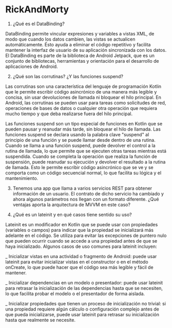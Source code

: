 # RickAndMorty

1. ¿Qué es el DataBinding?  

DataBinding permite vincular expresiones y variables a vistas XML, de modo que cuando los datos cambien, las vistas se actualicen automáticamente. Ésto ayuda a eliminar el código repetitivo y facilita mantener la interfaz de usuario de su aplicación sincronizada con los datos. El DataBinding es parte de la biblioteca de Android Jetpack, que es un conjunto de bibliotecas, herramientas y orientación para el desarrollo de aplicaciones de Android.

2. ¿Qué son las corrutinas? ¿Y las funciones suspend?  

Las corrutinas son una característica del lenguaje de programación Kotlin que le permite escribir código asincrónico de una manera más legible y concisa, sin usar devoluciones de llamada ni bloquear el hilo principal. En Android, las corrutinas se pueden usar para tareas como solicitudes de red, operaciones de bases de datos o cualquier otra operación que requiera mucho tiempo y que deba realizarse fuera del hilo principal.

Las funciones suspend son un tipo especial de funciones en Kotlin que se pueden pausar y reanudar más tarde, sin bloquear el hilo de llamada. Las funciones suspend se declara usando la palabra clave "suspend" al principio de una función y se puede llamar desde dentro de una rutina. Cuando se llama a una función suspend, puede devolver el control a la rutina de llamada, lo que permite que se ejecuten otras tareas mientras está suspendida. Cuando se completa la operación que realiza la función de suspensión, puede reanudar su ejecución y devolver el resultado a la rutina de llamada. Esto le permite escribir código asincrónico que se ve y se comporta como un código secuencial normal, lo que facilita su lógica y el mantenimiento.

3. Tenemos una app que llama a varios servicios REST para obtener  información de un usuario. El contrato de dicho servicio ha cambiado y ahora  algunos parámetros nos llegan con un formato diferente. ¿Qué ventajas  aporta la arquitectura de MVVM en este caso?  



4. ¿Qué es un lateinit y en qué casos tiene sentido su uso?  

Lateinit es un modificador en Kotlin que se puede usar con propiedades (variables o campos) para indicar que la propiedad se inicializará más adelante en el código. Se utiliza para evitar las excepciones de puntero nulo que pueden ocurrir cuando se accede a una propiedad antes de que se haya inicializado. Algunos casos de uso comunes para lateinit incluyen:

_ Inicializar vistas en una actividad o fragmento de Android: puede usar lateinit para evitar inicializar vistas en el constructor o en el método onCreate, lo que puede hacer que el código sea más legible y fácil de mantener.

_ Inicializar dependencias en un modelo o presentador: puede usar lateinit para retrasar la inicialización de las dependencias hasta que se necesiten, lo que facilita probar el modelo o el presentador de forma aislada.

_ Inicializar propiedades que tienen un proceso de inicialización no trivial: si una propiedad requiere algún cálculo o configuración complejo antes de que pueda inicializarse, puede usar lateinit para retrasar su inicialización hasta que realmente se necesite.
